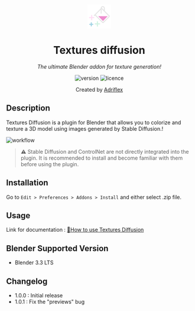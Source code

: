 <div align="center">

![logo](tex_diff_icon.png)

Textures diffusion
==================

_The ultimate Blender addon for texture generation!_

![version](https://img.shields.io/badge/version-1.0.0-blue.svg)
![licence](https://img.shields.io/badge/licence-GNU-blue.svg)

Created by [Adriflex](https://mastodon.social/@adriflex)

</div>

## Description

Textures Diffusion is a plugin for Blender that allows you to colorize and texture a 3D model using images generated by Stable Diffusion.!

![workflow](https://254648809-files.gitbook.io/~/files/v0/b/gitbook-x-prod.appspot.com/o/spaces%2Fpw3PPGkEf5XjTABipTtf%2Fuploads%2FyQfCweyitVbGIEOiJBH1%2Fworkflow.png?alt=media&token=353023bd-4ffd-4599-954a-9998310975da)

> ⚠️ Stable Diffusion and ControlNet are not directly integrated into the plugin. It is recommended to install and become familiar with them before using the plugin.

## Installation

Go to `Edit > Preferences > Addons > Install` and either select .zip file.

## Usage

Link for documentation : [📓How to use Textures Diffusion](https://docs.texturesdiffusion.com/textures-diffusion/)

## Blender Supported Version 

- Blender 3.3 LTS

## Changelog

- 1.0.0 : Initial release
- 1.0.1 : Fix the "previews" bug

